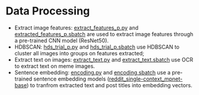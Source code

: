 # Data Processing
* Extract image features: [extract_features_p.py](https://github.com/MaoYingrong/Meme_template_popularity/blob/main/Data_Processing/extract_features_p.py) and [extracted_features_p.sbatch](https://github.com/MaoYingrong/Meme_template_popularity/blob/main/Data_Processing/extract_features_p.sbatch) are used to extract image features through a pre-trained CNN model (ResNet50). 
* HDBSCAN: [hds_trial_p.py](https://github.com/MaoYingrong/Meme_template_popularity/blob/main/Data_Processing/hds_trial_p.py) and [hds_trial_p.sbatch](https://github.com/MaoYingrong/Meme_template_popularity/blob/main/Data_Processing/hds_trial_p.sbatch) use HDBSCAN to cluster all images into groups on features extracted;
* Extract text on images: [extract_text.py](https://github.com/MaoYingrong/Meme_template_popularity/blob/main/Data_Processing/extract_text.py) and [extract_text.sbatch](https://github.com/MaoYingrong/Meme_template_popularity/blob/main/Data_Processing/extract_text.sbatch) use OCR to extract text on meme images.
* Sentence embedding: [encoding.py](https://github.com/MaoYingrong/Meme_template_popularity/blob/main/Data_Processing/encoding.py) and [encoding,sbatch](https://github.com/MaoYingrong/Meme_template_popularity/blob/main/Data_Processing/encoding.sbatch) use a pre-trained sentence embedding models ([reddit_single-context_mpnet-base](https://huggingface.co/flax-sentence-embeddings/reddit_single-context_mpnet-base)) to tranfrom extracted text and post titles into embedding vectors. 

